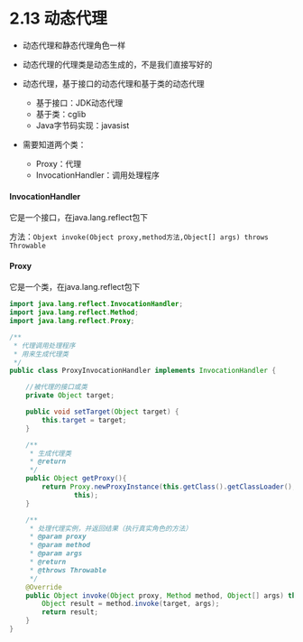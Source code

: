 # 2.13 动态代理

- 动态代理和静态代理角色一样

- 动态代理的代理类是动态生成的，不是我们直接写好的

- 动态代理，基于接口的动态代理和基于类的动态代理
  - 基于接口：JDK动态代理
  - 基于类：cglib
  - Java字节码实现：javasist
- 需要知道两个类：
  - Proxy：代理
  - InvocationHandler：调用处理程序



#### InvocationHandler

它是一个接口，在java.lang.reflect包下

方法：`Objext invoke(Object proxy,method方法,Object[] args) throws Throwable`



#### Proxy

它是一个类，在java.lang.reflect包下



```java
import java.lang.reflect.InvocationHandler;
import java.lang.reflect.Method;
import java.lang.reflect.Proxy;

/**
 * 代理调用处理程序
 * 用来生成代理类
 */
public class ProxyInvocationHandler implements InvocationHandler {

    //被代理的接口或类
    private Object target;

    public void setTarget(Object target) {
        this.target = target;
    }

    /**
     * 生成代理类
     * @return
     */
    public Object getProxy(){
        return Proxy.newProxyInstance(this.getClass().getClassLoader(),target.getClass().getInterfaces(),
                this);
    }

    /**
     * 处理代理实例，并返回结果（执行真实角色的方法）
     * @param proxy
     * @param method
     * @param args
     * @return
     * @throws Throwable
     */
    @Override
    public Object invoke(Object proxy, Method method, Object[] args) throws Throwable {
        Object result = method.invoke(target, args);
        return result;
    }
}
```



